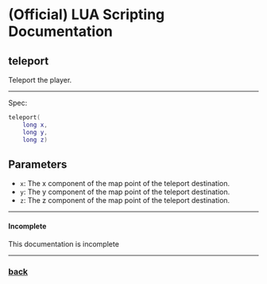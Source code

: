 
# (Official) LUA Scripting Documentation

## teleport

Teleport the player.

___

Spec:

```lua
teleport(
	long x,
	long y,
	long z)
```

## Parameters

- `x`: The x component of the map point of the teleport destination.
- `y`: The y component of the map point of the teleport destination.
- `z`: The z component of the map point of the teleport destination.

___

#### Incomplete

This documentation is incomplete

___

### [back](../other)
